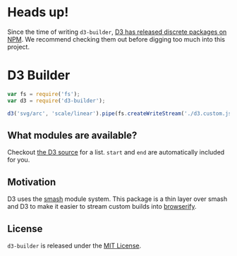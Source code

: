 # Heads up!

Since the time of writing `d3-builder`, [D3 has released discrete packages on
NPM](https://www.npmjs.com/~mbostock). We recommend checking them out before
digging too much into this project.

# D3 Builder

```javascript
var fs = require('fs');
var d3 = require('d3-builder');

d3('svg/arc', 'scale/linear').pipe(fs.createWriteStream('./d3.custom.js'));
```

## What modules are available?

Checkout [the D3 source](https://github.com/mbostock/d3/tree/master/src) for a list. `start` and `end` are automatically included for you.

## Motivation

D3 uses the [smash](https://github.com/mbostock/smash) module system. This package is a thin layer over smash and D3 to make it easier to stream custom builds into [browserify](https://github.com/substack/node-browserify).

## License

`d3-builder` is released under the [MIT License](http://opensource.org/licenses/MIT).
